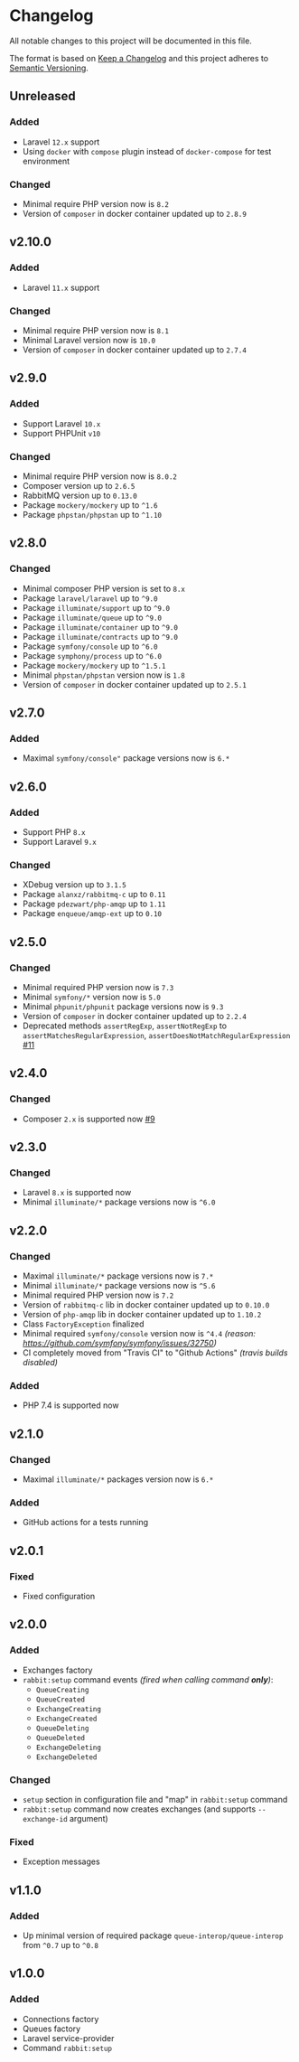 # Changelog

All notable changes to this project will be documented in this file.

The format is based on [Keep a Changelog][keepachangelog] and this project adheres to [Semantic Versioning][semver].

## Unreleased

### Added

- Laravel `12.x` support
- Using `docker` with `compose` plugin instead of `docker-compose` for test environment

### Changed

- Minimal require PHP version now is `8.2`
- Version of `composer` in docker container updated up to `2.8.9`

## v2.10.0

### Added

- Laravel `11.x` support

### Changed

- Minimal require PHP version now is `8.1`
- Minimal Laravel version now is `10.0`
- Version of `composer` in docker container updated up to `2.7.4`

## v2.9.0

### Added

- Support Laravel `10.x`
- Support PHPUnit `v10`

### Changed

- Minimal require PHP version now is `8.0.2`
- Composer version up to `2.6.5`
- RabbitMQ version up to `0.13.0`
- Package `mockery/mockery` up to `^1.6`
- Package `phpstan/phpstan` up to `^1.10`

## v2.8.0

### Changed

- Minimal composer PHP version is set to `8.x`
- Package `laravel/laravel` up to `^9.0`
- Package `illuminate/support` up to `^9.0`
- Package `illuminate/queue` up to `^9.0`
- Package `illuminate/container` up to `^9.0`
- Package `illuminate/contracts` up to `^9.0`
- Package `symfony/console` up to `^6.0`
- Package `symphony/process` up to `^6.0`
- Package `mockery/mockery` up to `^1.5.1`
- Minimal `phpstan/phpstan` version now is `1.8`
- Version of `composer` in docker container updated up to `2.5.1`

## v2.7.0

### Added

- Maximal `symfony/console"` package versions now is `6.*`

## v2.6.0

### Added

- Support PHP `8.x`
- Support Laravel `9.x`

### Changed

- XDebug version up to `3.1.5`
- Package `alanxz/rabbitmq-c` up to `0.11`
- Package `pdezwart/php-amqp` up to `1.11`
- Package `enqueue/amqp-ext` up to `0.10`

## v2.5.0

### Changed

- Minimal required PHP version now is `7.3`
- Minimal `symfony/*` version now is `5.0`
- Minimal `phpunit/phpunit` package versions now is `9.3`
- Version of `composer` in docker container updated up to `2.2.4`
- Deprecated methods `assertRegExp`, `assertNotRegExp` to `assertMatchesRegularExpression`, `assertDoesNotMatchRegularExpression` [#11]

[#11]:https://github.com/avto-dev/amqp-rabbit-manager/issues/11

## v2.4.0

### Changed

- Composer `2.x` is supported now [#9]

[#9]:https://github.com/avto-dev/amqp-rabbit-manager/issues/9

## v2.3.0

### Changed

- Laravel `8.x` is supported now
- Minimal `illuminate/*` package versions now is `^6.0`

## v2.2.0

### Changed

- Maximal `illuminate/*` package versions now is `7.*`
- Minimal `illuminate/*` package versions now is `^5.6`
- Minimal required PHP version now is `7.2`
- Version of `rabbitmq-c` lib in docker container updated up to `0.10.0`
- Version of `php-amqp` lib in docker container updated up to `1.10.2`
- Class `FactoryException` finalized
- Minimal required `symfony/console` version now is `^4.4` _(reason: <https://github.com/symfony/symfony/issues/32750>)_
- CI completely moved from "Travis CI" to "Github Actions" _(travis builds disabled)_

### Added

- PHP 7.4 is supported now

## v2.1.0

### Changed

- Maximal `illuminate/*` packages version now is `6.*`

### Added

- GitHub actions for a tests running

## v2.0.1

### Fixed

- Fixed configuration

## v2.0.0

### Added

- Exchanges factory
- `rabbit:setup` command events _(fired when calling command **only**)_:
  - `QueueCreating`
  - `QueueCreated`
  - `ExchangeCreating`
  - `ExchangeCreated`
  - `QueueDeleting`
  - `QueueDeleted`
  - `ExchangeDeleting`
  - `ExchangeDeleted`

### Changed

- `setup` section in configuration file and "map" in `rabbit:setup` command
- `rabbit:setup` command now creates exchanges (and supports `--exchange-id` argument)

### Fixed

- Exception messages

## v1.1.0

### Added

- Up minimal version of required package `queue-interop/queue-interop` from `^0.7` up to `^0.8`

## v1.0.0

### Added

- Connections factory
- Queues factory
- Laravel service-provider
- Command `rabbit:setup`

[keepachangelog]:https://keepachangelog.com/en/1.0.0/
[semver]:https://semver.org/spec/v2.0.0.html
